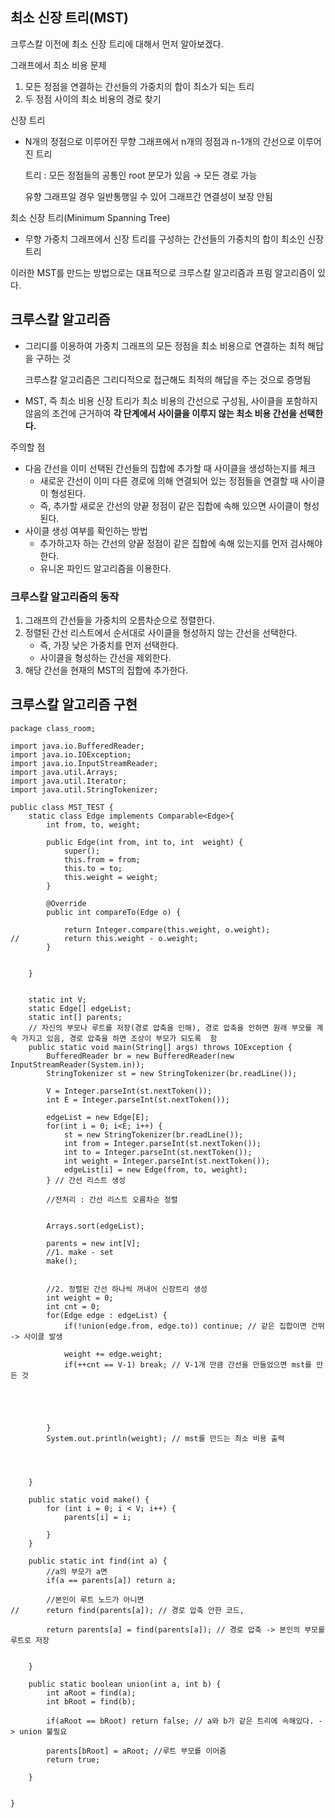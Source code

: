 ## 최소 신장 트리(MST)

크루스칼 이전에 최소 신장 트리에 대해서 먼저 알아보겠다.

그래프에서 최소 비용 문제

1. 모든 정점을 연결하는 간선들의 가중치의 합이 최소가 되는 트리
2. 두 정점 사이의 최소 비용의 경로 찾기

신장 트리

- N개의 정점으로 이루어진 무향 그래프에서 n개의 정점과 n-1개의 간선으로 이루어진 트리

  트리 : 모든 정점들의 공통인 root 분모가 있음 → 모든 경로 가능

  유향 그래프일 경우 일반통행일 수 있어 그래프간 연결성이 보장 안됨

최소 신장 트리(Minimum Spanning Tree)

- 무향 가중치 그래프에서 신장 트리를 구성하는 간선들의 가중치의 합이 최소인 신장 트리

이러한 MST를 만드는 방법으로는 대표적으로 크루스칼 알고리즘과 프림 알고리즘이 있다.

## 크루스칼 알고리즘

- 그리디를 이용하여 가중치 그래프의 모든 정점을 최소 비용으로 연결하는 최적 해답을 구하는 것

  크루스칼 알고리즘은 그리디적으로 접근해도 최적의 해답을 주는 것으로 증명됨

- MST, 즉 최소 비용 신장 트리가 최소 비용의 간선으로 구성됨, 사이클을 포함하지 않음의 조건에 근거하여 **각 단계에서 사이클을 이루지 않는 최소 비용 간선을 선택한다.**

주의할 점

- 다음 간선을 이미 선택된 간선들의 집합에 추가할 때 사이클을 생성하는지를 체크
    - 새로운 간선이 이미 다른 경로에 의해 연결되어 있는 정점들을 연결할 때 사이클이 형성된다.
    - 즉, 추가할 새로운 간선의 양끝 정점이 같은 집합에 속해 있으면 사이클이 형성된다.
- 사이클 생성 여부를 확인하는 방법
    - 추가하고자 하는 간선의 양끝 정점이 같은 집합에 속해 있는지를 먼저 검사해야 한다.
    - 유니온 파인드 알고리즘을 이용한다.

### 크루스칼 알고리즘의 동작

1. 그래프의 간선들을 가중치의 오름차순으로 정렬한다.
2. 정렬된 간선 리스트에서 순서대로 사이클을 형성하지 않는 간선을 선택한다.
    - 즉, 가장 낮은 가중치를 먼저 선택한다.
    - 사이클을 형성하는 간선을 제외한다.
3. 해당 간선을 현재의 MST의 집합에 추가한다.

## 크루스칼 알고리즘 구현

```
package class_room;

import java.io.BufferedReader;
import java.io.IOException;
import java.io.InputStreamReader;
import java.util.Arrays;
import java.util.Iterator;
import java.util.StringTokenizer;

public class MST_TEST {
	static class Edge implements Comparable<Edge>{
		int from, to, weight;
		
		public Edge(int from, int to, int  weight) {
			super();
			this.from = from;
			this.to = to;
			this.weight = weight;
		}
		
		@Override
		public int compareTo(Edge o) {
			
			return Integer.compare(this.weight, o.weight);
//			return this.weight - o.weight;
		}
		
		
	}
	
	
	static int V;
	static Edge[] edgeList;
	static int[] parents; 
	// 자신의 부모나 루트를 저장(경로 압축을 인해), 경로 압축을 안하면 원래 부모를 계속 가지고 있음, 경로 압축을 하면 조상이 부모가 되도록  함
	public static void main(String[] args) throws IOException {
		BufferedReader br = new BufferedReader(new InputStreamReader(System.in));
		StringTokenizer st = new StringTokenizer(br.readLine());
		
		V = Integer.parseInt(st.nextToken());
		int E = Integer.parseInt(st.nextToken());
		
		edgeList = new Edge[E];
		for(int i = 0; i<E; i++) {
			st = new StringTokenizer(br.readLine());
			int from = Integer.parseInt(st.nextToken());
			int to = Integer.parseInt(st.nextToken());
			int weight = Integer.parseInt(st.nextToken());
			edgeList[i] = new Edge(from, to, weight);
		} // 간선 리스트 생성
		
		//전처리 : 간선 리스트 오름차순 정렬
		
		
		Arrays.sort(edgeList);
		
		parents = new int[V];
 		//1. make - set
		make();
		
		
		//2. 정렬된 간선 하나씩 꺼내어 신장트리 생성
		int weight = 0;
		int cnt = 0;
		for(Edge edge : edgeList) {
			if(!union(edge.from, edge.to)) continue; // 같은 집합이면 건뛰 -> 사이클 발생
			
			weight += edge.weight;
			if(++cnt == V-1) break; // V-1개 만큼 간선을 만들었으면 mst를 만든 것
			
			 
			
				
			
		}
		System.out.println(weight); // mst를 만드는 최소 비용 출력
		
 		
		
		
	}
	
	public static void make() {
		for (int i = 0; i < V; i++) {
			parents[i] = i;
			
		}
	}
	
	public static int find(int a) {
		//a의 부모가 a면 
		if(a == parents[a]) return a;
		
		//본인이 루트 노드가 아니면
//		return find(parents[a]); // 경로 압축 안한 코드, 
		
		return parents[a] = find(parents[a]); // 경로 압축 -> 본인의 부모를 루트로 저장
			
		
	}
	
	public static boolean union(int a, int b) {
		int aRoot = find(a);
		int bRoot = find(b);
		
		if(aRoot == bRoot) return false; // a와 b가 같은 트리에 속해있다. -> union 불필요
		
		parents[bRoot] = aRoot; //루트 부모를 이어줌
		return true;
		
	}
	
	
}
```